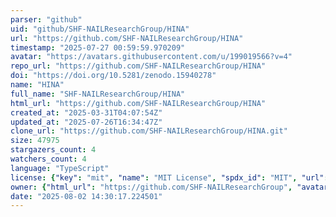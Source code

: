 ```yaml
---
parser: "github"
uid: "github/SHF-NAILResearchGroup/HINA"
url: "https://github.com/SHF-NAILResearchGroup/HINA"
timestamp: "2025-07-27 00:59:59.970209"
avatar: "https://avatars.githubusercontent.com/u/199019566?v=4"
repo_url: "https://github.com/SHF-NAILResearchGroup/HINA"
doi: "https://doi.org/10.5281/zenodo.15940278"
name: "HINA"
full_name: "SHF-NAILResearchGroup/HINA"
html_url: "https://github.com/SHF-NAILResearchGroup/HINA"
created_at: "2025-03-31T04:07:54Z"
updated_at: "2025-07-26T16:34:47Z"
clone_url: "https://github.com/SHF-NAILResearchGroup/HINA.git"
size: 47975
stargazers_count: 4
watchers_count: 4
language: "TypeScript"
license: {"key": "mit", "name": "MIT License", "spdx_id": "MIT", "url": "https://api.github.com/licenses/mit", "node_id": "MDc6TGljZW5zZTEz"}
owner: {"html_url": "https://github.com/SHF-NAILResearchGroup", "avatar_url": "https://avatars.githubusercontent.com/u/199019566?v=4", "login": "SHF-NAILResearchGroup", "type": "Organization"}
date: "2025-08-02 14:30:17.224501"
---
```


